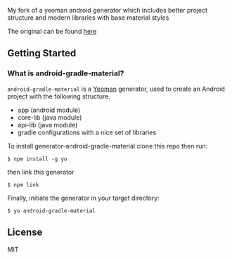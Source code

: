 My fork of a yeoman android generator which includes better project structure and modern libraries with base material styles

The original can be found [here](https://github.com/olakra/generator-android-gradle)

## Getting Started

### What is android-gradle-material?

`android-gradle-material` is a [Yeoman](http://yeoman.io) generator, used to create an Android project with the following structure.

- app (android module)
- core-lib (java module)
- api-lib (java module)
- gradle configurations with a nice set of libraries


To install generator-android-gradle-material clone this repo then run:

```
$ npm install -g yo
```

then link this generator

```
$ npm link
```

Finally, initiate the generator in your target directory:

```
$ yo android-gradle-material
```

## License

MIT

